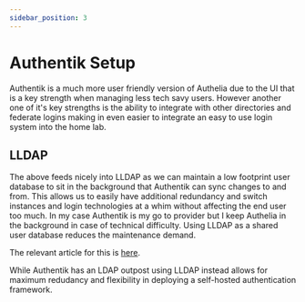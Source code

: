```yaml
---
sidebar_position: 3
---
```

# Authentik Setup

Authentik is a much more user friendly version of Authelia due to the UI that is a key strength when managing less tech savy users. However another one of it's key strengths is the ability to integrate with other directories and federate logins making in even easier to integrate an easy to use login system into the home lab.

## LLDAP

The above feeds nicely into LLDAP as we can maintain a low footprint user database to sit in the background that Authentik can sync changes to and from. This allows us to easily have additional redundancy and switch instances and login technologies at a whim without affecting the end user too much. In my case Authentik is my go to provider but I keep Authelia in the background in case of technical difficulty. Using LLDAP as a shared user database reduces the maintenance demand.

The relevant article for this is [here](https://goauthentik.io/integrations/sources/ldap/).

While Authentik has an LDAP outpost using LLDAP instead allows for maximum redudancy and flexibility in deploying a self-hosted authentication framework.
